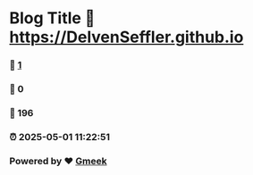 # Blog Title :link: https://DelvenSeffler.github.io 
### :page_facing_up: [1](https://DelvenSeffler.github.io/tag.html) 
### :speech_balloon: 0 
### :hibiscus: 196 
### :alarm_clock: 2025-05-01 11:22:51 
### Powered by :heart: [Gmeek](https://github.com/Meekdai/Gmeek)
